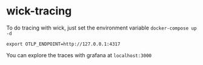 # wick-tracing

To do tracing with wick, just set the environment variable
`docker-compose up -d`

`export OTLP_ENDPOINT=http://127.0.0.1:4317`

You can explore the traces with grafana at `localhost:3000`
